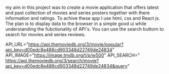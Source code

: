 my aim in this project was to create a movie application that offers latest and past collection of movies and series posters together with there information and ratings. 
To achive these app I use html, css and React js. 
The plan is to display data to the browser in a simple good ui while understanding the fubctionality of API's.
You can use the search buttorn to search for movies and series reviews.

API_URL="https://api.themoviedb.org/3/movie/popular?api_key=d00edc8e486cd903348d22749de24834"
API_IMAGE="https://image.tmdb.org/t/p/w500"
API_SEARCH="
https://api.themoviedb.org/3/search/movie?api_key=d00edc8e486cd903348d22749de24834&query"






